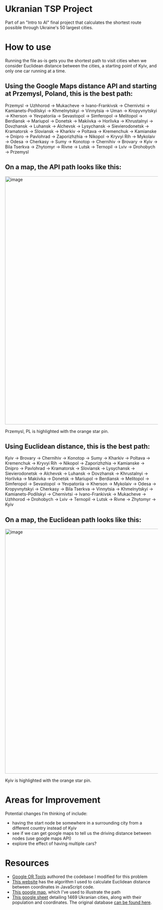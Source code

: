 # Ukranian TSP Project
Part of an "Intro to AI" final project that calculates the shortest route possible through Ukraine's 50 largest cities. 

# How to use

Running the file as-is gets you the shortest path to visit cities when we consider Euclidean distance between the cities, a starting point of Kyiv, and only one car running at a time. 

## Using the Google Maps distance API and starting at Przemysl, Poland, this is the best path:

Przemysl -> Uzhhorod -> Mukacheve -> Ivano-Frankivsk -> Chernivtsi -> Kamianets-Podilskyi -> Khmelnytskyi -> Vinnytsia -> Uman -> Kropyvnytskyi -> Kherson -> Yevpatoriia -> Sevastopol -> Simferopol -> Melitopol -> Berdiansk -> Mariupol -> Donetsk -> Makiivka -> Horlivka -> Khrustalnyi -> Dovzhansk -> Luhansk -> Alchevsk -> Lysychansk -> Sievierodonetsk -> Kramatorsk -> Sloviansk -> Kharkiv -> Poltava -> Kremenchuk -> Kamianske -> Dnipro -> Pavlohrad -> Zaporizhzhia -> Nikopol -> Kryvyi Rih -> Mykolaiv -> Odesa -> Cherkasy -> Sumy -> Konotop -> Chernihiv -> Brovary -> Kyiv -> Bila Tserkva -> Zhytomyr -> Rivne -> Lutsk -> Ternopil -> Lviv -> Drohobych -> Przemysl

## On a map, the API path looks like this:  
[<img width="818" alt="image" src="https://media.github.umn.edu/user/18632/files/8b05f2e7-3d39-4000-ba5b-68d578d2e45e">](https://www.google.com/maps/d/u/0/edit?mid=105ki4-FEWln_pj7D4b2LH-XD1BV_bNoW&usp=sharing)

Przemysl, PL is highlighted with the orange star pin.



## Using Euclidean distance, this is the best path:    
  
Kyiv -> Brovary -> Chernihiv -> Konotop -> Sumy -> Kharkiv -> Poltava -> Kremenchuk -> Kryvyi Rih -> Nikopol -> Zaporizhzhia -> Kamianske -> Dnipro -> Pavlohrad -> Kramatorsk -> Sloviansk -> Lysychansk -> Sievierodonetsk -> Alchevsk -> Luhansk -> Dovzhansk -> Khrustalnyi -> Horlivka -> Makiivka -> Donetsk -> Mariupol -> Berdiansk -> Melitopol -> Simferopol -> Sevastopol -> Yevpatoriia -> Kherson -> Mykolaiv -> Odesa -> Kropyvnytskyi -> Cherkasy -> Bila Tserkva -> Vinnytsia -> Khmelnytskyi -> Kamianets-Podilskyi -> Chernivtsi -> Ivano-Frankivsk -> Mukacheve -> Uzhhorod -> Drohobych -> Lviv -> Ternopil -> Lutsk -> Rivne -> Zhytomyr -> Kyiv  
  
## On a map, the Euclidean path looks like this:  
[<img width="807" alt="image" src="https://media.github.umn.edu/user/18632/files/17b21629-72d5-4c82-8f0f-e2d54980d744">](https://www.google.com/maps/d/u/0/edit?mid=1GUJCu9g-rWXBjZ3zbNBrBHiP08vjkPJi&usp=sharing)
  
Kyiv is highlighted with the orange star pin.

# Areas for Improvement
Potential changes I’m thinking of include:  
- having the start node be somewhere in a surrounding city from a different country instead of Kyiv  
- see if we can get google maps to tell us the driving distance between nodes (use google maps API)
- explore the effect of having multiple cars?

# Resources
- [Google OR Tools](https://developers.google.com/optimization/routing/tsp#python_14) authored the codebase I modified for this problem
- [This website](https://www.movable-type.co.uk/scripts/latlong.html) has the algorithm I used to calculate Euclidean distance between coordinates in JavaScript code.
- [This google map](https://www.google.com/maps/d/u/0/edit?mid=1GUJCu9g-rWXBjZ3zbNBrBHiP08vjkPJi&usp=sharing), which I've used to illustrate the path
- [This google sheet](https://docs.google.com/spreadsheets/d/1wxR2lCaWynAaf1AM-dx1Ek2kexnu9nbs7rZZ06kpK4Q/edit?usp=sharing) detailing 1469 Ukranian cities, along with their population and coordinates. The original database [can be found here](https://simplemaps.com/data/ua-cities).


